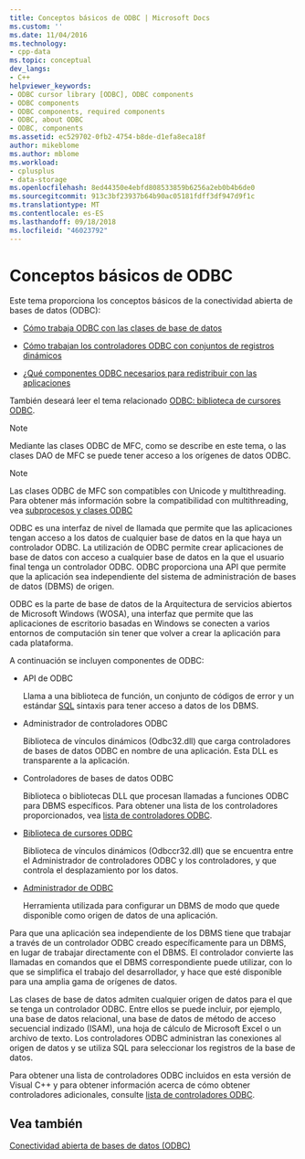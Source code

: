 ```yaml
---
title: Conceptos básicos de ODBC | Microsoft Docs
ms.custom: ''
ms.date: 11/04/2016
ms.technology:
- cpp-data
ms.topic: conceptual
dev_langs:
- C++
helpviewer_keywords:
- ODBC cursor library [ODBC], ODBC components
- ODBC components
- ODBC components, required components
- ODBC, about ODBC
- ODBC, components
ms.assetid: ec529702-0fb2-4754-b8de-d1efa8eca18f
author: mikeblome
ms.author: mblome
ms.workload:
- cplusplus
- data-storage
ms.openlocfilehash: 8ed44350e4ebfd808533859b6256a2eb0b4b6de0
ms.sourcegitcommit: 913c3bf23937b64b90ac05181fdff3df947d9f1c
ms.translationtype: MT
ms.contentlocale: es-ES
ms.lasthandoff: 09/18/2018
ms.locfileid: "46023792"
---
```

# <a name="odbc-basics"></a>Conceptos básicos de ODBC

Este tema proporciona los conceptos básicos de la conectividad abierta de bases de datos (ODBC):  
  
- [Cómo trabaja ODBC con las clases de base de datos](../../data/odbc/odbc-and-the-database-classes.md)  
  
- [Cómo trabajan los controladores ODBC con conjuntos de registros dinámicos](../../data/odbc/odbc-driver-requirements-for-dynasets.md)  
  
- [¿Qué componentes ODBC necesarios para redistribuir con las aplicaciones](../../data/odbc/redistributing-odbc-components-to-your-customers.md)  
  
También deseará leer el tema relacionado [ODBC: biblioteca de cursores ODBC](../../data/odbc/odbc-the-odbc-cursor-library.md).  
  
> [!NOTE]
>  Mediante las clases ODBC de MFC, como se describe en este tema, o las clases DAO de MFC se puede tener acceso a los orígenes de datos ODBC.  
  
> [!NOTE]
>  Las clases ODBC de MFC son compatibles con Unicode y multithreading. Para obtener más información sobre la compatibilidad con multithreading, vea [subprocesos y clases ODBC](../../data/odbc/odbc-classes-and-threads.md)  
  
ODBC es una interfaz de nivel de llamada que permite que las aplicaciones tengan acceso a los datos de cualquier base de datos en la que haya un controlador ODBC. La utilización de ODBC permite crear aplicaciones de base de datos con acceso a cualquier base de datos en la que el usuario final tenga un controlador ODBC. ODBC proporciona una API que permite que la aplicación sea independiente del sistema de administración de bases de datos (DBMS) de origen.  
  
ODBC es la parte de base de datos de la Arquitectura de servicios abiertos de Microsoft Windows (WOSA), una interfaz que permite que las aplicaciones de escritorio basadas en Windows se conecten a varios entornos de computación sin tener que volver a crear la aplicación para cada plataforma.  
  
A continuación se incluyen componentes de ODBC:  
  
- API de ODBC  
  
     Llama a una biblioteca de función, un conjunto de códigos de error y un estándar [SQL](../../data/odbc/sql.md) sintaxis para tener acceso a datos de los DBMS.  
  
- Administrador de controladores ODBC  
  
     Biblioteca de vínculos dinámicos (Odbc32.dll) que carga controladores de bases de datos ODBC en nombre de una aplicación. Esta DLL es transparente a la aplicación.  
  
- Controladores de bases de datos ODBC  
  
     Biblioteca o bibliotecas DLL que procesan llamadas a funciones ODBC para DBMS específicos. Para obtener una lista de los controladores proporcionados, vea [lista de controladores ODBC](../../data/odbc/odbc-driver-list.md).  
  
- [Biblioteca de cursores ODBC](../../data/odbc/odbc-the-odbc-cursor-library.md)  
  
     Biblioteca de vínculos dinámicos (Odbccr32.dll) que se encuentra entre el Administrador de controladores ODBC y los controladores, y que controla el desplazamiento por los datos.  
  
- [Administrador de ODBC](../../data/odbc/odbc-administrator.md)  
  
     Herramienta utilizada para configurar un DBMS de modo que quede disponible como origen de datos de una aplicación.  
  
Para que una aplicación sea independiente de los DBMS tiene que trabajar a través de un controlador ODBC creado específicamente para un DBMS, en lugar de trabajar directamente con el DBMS. El controlador convierte las llamadas en comandos que el DBMS correspondiente puede utilizar, con lo que se simplifica el trabajo del desarrollador, y hace que esté disponible para una amplia gama de orígenes de datos.  
  
Las clases de base de datos admiten cualquier origen de datos para el que se tenga un controlador ODBC. Entre ellos se puede incluir, por ejemplo, una base de datos relacional, una base de datos de método de acceso secuencial indizado (ISAM), una hoja de cálculo de Microsoft Excel o un archivo de texto. Los controladores ODBC administran las conexiones al origen de datos y se utiliza SQL para seleccionar los registros de la base de datos.  
  
Para obtener una lista de controladores ODBC incluidos en esta versión de Visual C++ y para obtener información acerca de cómo obtener controladores adicionales, consulte [lista de controladores ODBC](../../data/odbc/odbc-driver-list.md).  
  
## <a name="see-also"></a>Vea también  

[Conectividad abierta de bases de datos (ODBC)](../../data/odbc/open-database-connectivity-odbc.md)